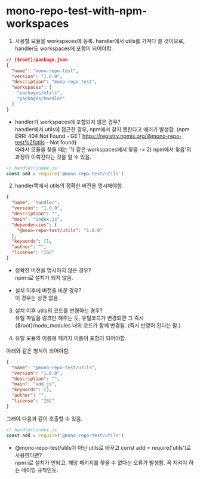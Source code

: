 # mono-repo-test-with-npm-workspaces

1. 사용할 모듈을 workspaces에 등록.
handler에서 utils를 가져다 쓸 것이므로, handler도 workspaces에 포함이 되어야함.

```json
// {$root}/package.json
{
  "name": "mono-repo-test",
  "version": "1.0.0",
  "description": "mono-repo-test",
  "workspaces": [
    "packages/utils",
    "packages/handler"
  ]
}
```

- handler가 workspaces에 포함되지 않은 경우? <br/>
handler에서 utils에 접근한 경우, npm에서 찾지 못한다고 에러가 발생함. (npm ERR! 404 Not Found - GET https://registry.npmjs.org/@mono-repo-test%2futils - Not found)<br/>
따라서 모듈을 찾을 때는 '1) 같은 workspaces에서 찾음 -> 2) npm에서 찾음'의 과정이 이뤄진다는 것을 알 수 있음.


```js
// handler/index.js
const add = require('@mono-repo-test/utils')
```


2. handler쪽에서 utils의 정확한 버전을 명시해야함.

```json
{
  "name": "handler",
  "version": "1.0.0",
  "description": "",
  "main": "index.js",
  "dependencies": {
    "@mono-repo-test/utils": "1.0.0"
  },
  "keywords": [],
  "author": "",
  "license": "ISC"
}
```

- 정확한 버전을 명시하지 않은 경우?<br/>
npm i로 설치가 되지 않음.

- 설치 이후에 버전을 바꾼 경우?<br>
이 경우는 상관 없음.

3. 설치 이후 utils의 코드를 변경하는 경우?<br/>
유틸 파일을 링크만 해주는 듯, 유틸코드가 변경되면 그 즉시 {$root}/node_modules 내의 코드가 함께 변경됨. (즉시 반영이 된다는 말.)


4. 유틸 모듈의 이름에 패키지 이름이 포함이 되어야함.

아래와 같은 형식이 되어야함.

```json
{
  "name": "@mono-repo-test/utils",
  "version": "1.0.0",
  "description": "",
  "main": "add.js",
  "keywords": [],
  "author": "",
  "license": "ISC"
}

```

그래야 다음과 같이 호출할 수 있음.

```js
// handler/index.js
const add = require('@mono-repo-test/utils')
```

- @mono-repo-test/utils이 아닌 utils로 바꾸고 const add = require('utils')로 사용한다면?<br/>
  npm i로 설치가 안되고, 해당 패키지를 찾을 수 없다는 오류가 발생함. 꼭 지켜야 하는 네이밍 규칙인듯.




